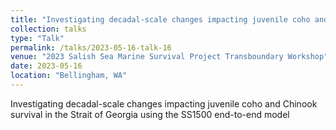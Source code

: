 ```yaml
---
title: "Investigating decadal-scale changes impacting juvenile coho and Chinook survival in the Strait of Georgia using the SS1500 end-to-end model"
collection: talks
type: "Talk"
permalink: /talks/2023-05-16-talk-16
venue: "2023 Salish Sea Marine Survival Project Transboundary Workshop"
date: 2023-05-16
location: "Bellingham, WA"
---
```


Investigating decadal-scale changes impacting juvenile coho and Chinook survival in the Strait of Georgia using the SS1500 end-to-end model
